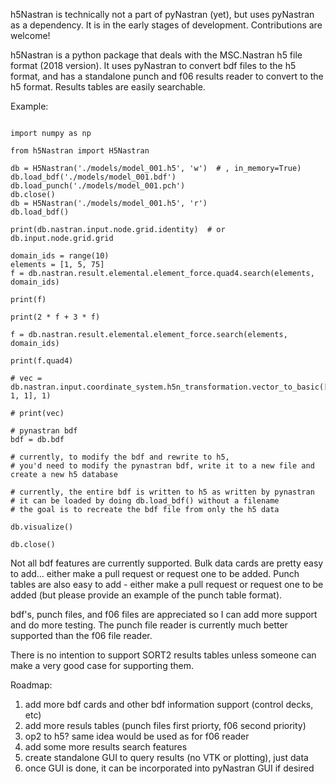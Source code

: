 h5Nastran is technically not a part of pyNastran (yet), but uses pyNastran as a dependency.  It is in the early stages of development.  Contributions are welcome!

h5Nastran is a python package that deals with the MSC.Nastran h5 file format (2018 version).  It uses pyNastran to convert bdf files to the h5 format, and has a standalone punch and f06 results reader to convert to the h5 format.  Results tables are easily searchable.

Example:
```from __future__ import print_function

import numpy as np

from h5Nastran import H5Nastran

db = H5Nastran('./models/model_001.h5', 'w')  # , in_memory=True)
db.load_bdf('./models/model_001.bdf')
db.load_punch('./models/model_001.pch')
db.close()
db = H5Nastran('./models/model_001.h5', 'r')
db.load_bdf()

print(db.nastran.input.node.grid.identity)  # or db.input.node.grid.grid

domain_ids = range(10)
elements = [1, 5, 75]
f = db.nastran.result.elemental.element_force.quad4.search(elements, domain_ids)

print(f)

print(2 * f + 3 * f)

f = db.nastran.result.elemental.element_force.search(elements, domain_ids)

print(f.quad4)

# vec = db.nastran.input.coordinate_system.h5n_transformation.vector_to_basic([1, 1, 1], 1)

# print(vec)

# pynastran bdf
bdf = db.bdf

# currently, to modify the bdf and rewrite to h5,
# you'd need to modify the pynastran bdf, write it to a new file and create a new h5 database

# currently, the entire bdf is written to h5 as written by pynastran
# it can be loaded by doing db.load_bdf() without a filename
# the goal is to recreate the bdf file from only the h5 data

db.visualize()

db.close()
```


Not all bdf features are currently supported.  Bulk data cards are pretty easy to add... either make a pull request or request one to be added.  Punch tables are also easy to add - either make a pull request or request one to be added (but please provide an example of the punch table format).

bdf's, punch files, and f06 files are appreciated so I can add more support and do more testing.  The punch file reader is currently much better supported than the f06 file reader.

There is no intention to support SORT2 results tables unless someone can make a very good case for supporting them.

Roadmap:
1.  add more bdf cards and other bdf information support (control decks, etc)
2.  add more resuls tables (punch files first priorty, f06 second priority)
3.  op2 to h5?  same idea would be used as for f06 reader
4.  add some more results search features
5.  create standalone GUI to query results (no VTK or plotting), just data
6.  once GUI is done, it can be incorporated into pyNastran GUI if desired
